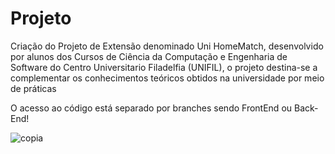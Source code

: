 # Projeto
Criação do Projeto de Extensão denominado Uni HomeMatch, desenvolvido por alunos dos Cursos de Ciência da Computação e Engenharia de Software do Centro Universitario Filadelfia (UNIFIL), o projeto destina-se a complementar os conhecimentos teóricos obtidos na universidade por meio de práticas

O acesso ao código está separado por branches sendo FrontEnd ou Back-End!

![copia](https://github.com/UniHomeMatch/Projeto/assets/79670102/98459df9-eebc-4e26-a9c2-55f37810790f)
